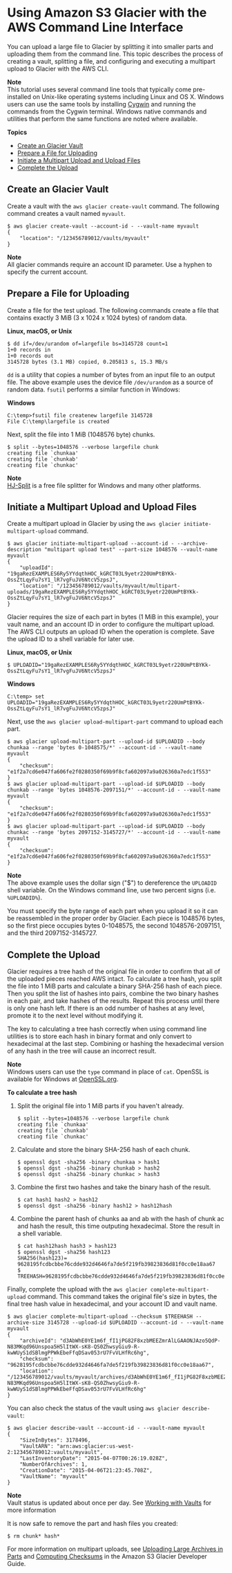 # Using Amazon S3 Glacier with the AWS Command Line Interface<a name="cli-using-glacier"></a>

 You can upload a large file to Glacier by splitting it into smaller parts and uploading them from the command line\. This topic describes the process of creating a vault, splitting a file, and configuring and executing a multipart upload to Glacier with the AWS CLI\. 

**Note**  
This tutorial uses several command line tools that typically come pre\-installed on Unix\-like operating systems including Linux and OS X\. Windows users can use the same tools by installing [Cygwin](https://www.cygwin.com/) and running the commands from the Cygwin terminal\. Windows native commands and utilities that perform the same functions are noted where available\.

**Topics**
+ [Create an Glacier Vault](#cli-using-glacier-vault)
+ [Prepare a File for Uploading](#cli-using-glacier-prep)
+ [Initiate a Multipart Upload and Upload Files](#cli-using-glacier-initiate)
+ [Complete the Upload](#cli-using-glacier-complete)

## Create an Glacier Vault<a name="cli-using-glacier-vault"></a>

Create a vault with the `aws glacier create-vault` command\. The following command creates a vault named `myvault`\.

```
$ aws glacier create-vault --account-id - --vault-name myvault
{
    "location": "/123456789012/vaults/myvault"
}
```

**Note**  
All glacier commands require an account ID parameter\. Use a hyphen to specify the current account\.

## Prepare a File for Uploading<a name="cli-using-glacier-prep"></a>

Create a file for the test upload\. The following commands create a file that contains exactly 3 MiB \(3 x 1024 x 1024 bytes\) of random data\.

**Linux, macOS, or Unix**

```
$ dd if=/dev/urandom of=largefile bs=3145728 count=1
1+0 records in
1+0 records out
3145728 bytes (3.1 MB) copied, 0.205813 s, 15.3 MB/s
```

`dd` is a utility that copies a number of bytes from an input file to an output file\. The above example uses the device file `/dev/urandom` as a source of random data\. `fsutil` performs a similar function in Windows:

**Windows**

```
C:\temp>fsutil file createnew largefile 3145728
File C:\temp\largefile is created
```

Next, split the file into 1 MiB \(1048576 byte\) chunks\.

```
$ split --bytes=1048576 --verbose largefile chunk
creating file `chunkaa'
creating file `chunkab'
creating file `chunkac'
```

**Note**  
[HJ\-Split](http://www.hjsplit.org/) is a free file splitter for Windows and many other platforms\.

## Initiate a Multipart Upload and Upload Files<a name="cli-using-glacier-initiate"></a>

Create a multipart upload in Glacier by using the `aws glacier initiate-multipart-upload` command\.

```
$ aws glacier initiate-multipart-upload --account-id - --archive-description "multipart upload test" --part-size 1048576 --vault-name myvault
{
    "uploadId": "19gaRezEXAMPLES6Ry5YYdqthHOC_kGRCT03L9yetr220UmPtBYKk-OssZtLqyFu7sY1_lR7vgFuJV6NtcV5zpsJ",
    "location": "/123456789012/vaults/myvault/multipart-uploads/19gaRezEXAMPLES6Ry5YYdqthHOC_kGRCT03L9yetr220UmPtBYKk-OssZtLqyFu7sY1_lR7vgFuJV6NtcV5zpsJ"
}
```

Glacier requires the size of each part in bytes \(1 MiB in this example\), your vault name, and an account ID in order to configure the multipart upload\. The AWS CLI outputs an upload ID when the operation is complete\. Save the upload ID to a shell variable for later use\.

**Linux, macOS, or Unix**

```
$ UPLOADID="19gaRezEXAMPLES6Ry5YYdqthHOC_kGRCT03L9yetr220UmPtBYKk-OssZtLqyFu7sY1_lR7vgFuJV6NtcV5zpsJ"
```

**Windows**

```
C:\temp> set UPLOADID="19gaRezEXAMPLES6Ry5YYdqthHOC_kGRCT03L9yetr220UmPtBYKk-OssZtLqyFu7sY1_lR7vgFuJV6NtcV5zpsJ"
```

Next, use the `aws glacier upload-multipart-part` command to upload each part\.

```
$ aws glacier upload-multipart-part --upload-id $UPLOADID --body chunkaa --range 'bytes 0-1048575/*' --account-id - --vault-name myvault
{
    "checksum": "e1f2a7cd6e047fa606fe2f0280350f69b9f8cfa602097a9a026360a7edc1f553"
}
$ aws glacier upload-multipart-part --upload-id $UPLOADID --body chunkab --range 'bytes 1048576-2097151/*' --account-id - --vault-name myvault
{
    "checksum": "e1f2a7cd6e047fa606fe2f0280350f69b9f8cfa602097a9a026360a7edc1f553"
}
$ aws glacier upload-multipart-part --upload-id $UPLOADID --body chunkac --range 'bytes 2097152-3145727/*' --account-id - --vault-name myvault
{
    "checksum": "e1f2a7cd6e047fa606fe2f0280350f69b9f8cfa602097a9a026360a7edc1f553"
}
```

**Note**  
The above example uses the dollar sign \("$"\) to dereference the `UPLOADID` shell variable\. On the Windows command line, use two percent signs \(i\.e\. `%UPLOADID%`\)\.

You must specify the byte range of each part when you upload it so it can be reassembled in the proper order by Glacier\. Each piece is 1048576 bytes, so the first piece occupies bytes 0\-1048575, the second 1048576\-2097151, and the third 2097152\-3145727\.

## Complete the Upload<a name="cli-using-glacier-complete"></a>

Glacier requires a tree hash of the original file in order to confirm that all of the uploaded pieces reached AWS intact\. To calculate a tree hash, you split the file into 1 MiB parts and calculate a binary SHA\-256 hash of each piece\. Then you split the list of hashes into pairs, combine the two binary hashes in each pair, and take hashes of the results\. Repeat this process until there is only one hash left\. If there is an odd number of hashes at any level, promote it to the next level without modifying it\.

The key to calculating a tree hash correctly when using command line utilities is to store each hash in binary format and only convert to hexadecimal at the last step\. Combining or hashing the hexadecimal version of any hash in the tree will cause an incorrect result\.

**Note**  
Windows users can use the `type` command in place of `cat`\. OpenSSL is available for Windows at [OpenSSL\.org](https://www.openssl.org/related/binaries.html)\.

**To calculate a tree hash**

1. Split the original file into 1 MiB parts if you haven't already\.

   ```
   $ split --bytes=1048576 --verbose largefile chunk
   creating file `chunkaa'
   creating file `chunkab'
   creating file `chunkac'
   ```

1. Calculate and store the binary SHA\-256 hash of each chunk\.

   ```
   $ openssl dgst -sha256 -binary chunkaa > hash1
   $ openssl dgst -sha256 -binary chunkab > hash2
   $ openssl dgst -sha256 -binary chunkac > hash3
   ```

1. Combine the first two hashes and take the binary hash of the result\.

   ```
   $ cat hash1 hash2 > hash12
   $ openssl dgst -sha256 -binary hash12 > hash12hash
   ```

1. Combine the parent hash of chunks aa and ab with the hash of chunk ac and hash the result, this time outputing hexadecimal\. Store the result in a shell variable\.

   ```
   $ cat hash12hash hash3 > hash123
   $ openssl dgst -sha256 hash123
   SHA256(hash123)= 9628195fcdbcbbe76cdde932d4646fa7de5f219fb39823836d81f0cc0e18aa67
   $ TREEHASH=9628195fcdbcbbe76cdde932d4646fa7de5f219fb39823836d81f0cc0e18aa67
   ```

Finally, complete the upload with the `aws glacier complete-multipart-upload` command\. This command takes the original file's size in bytes, the final tree hash value in hexadecimal, and your account ID and vault name\.

```
$ aws glacier complete-multipart-upload --checksum $TREEHASH --archive-size 3145728 --upload-id $UPLOADID --account-id - --vault-name myvault
{
    "archiveId": "d3AbWhE0YE1m6f_fI1jPG82F8xzbMEEZmrAlLGAAONJAzo5QdP-N83MKqd96Unspoa5H5lItWX-sK8-QS0ZhwsyGiu9-R-kwWUyS1dSBlmgPPWkEbeFfqDSav053rU7FvVLHfRc6hg",
    "checksum": "9628195fcdbcbbe76cdde932d4646fa7de5f219fb39823836d81f0cc0e18aa67",
    "location": "/123456789012/vaults/myvault/archives/d3AbWhE0YE1m6f_fI1jPG82F8xzbMEEZmrAlLGAAONJAzo5QdP-N83MKqd96Unspoa5H5lItWX-sK8-QS0ZhwsyGiu9-R-kwWUyS1dSBlmgPPWkEbeFfqDSav053rU7FvVLHfRc6hg"
}
```

You can also check the status of the vault using `aws glacier describe-vault`:

```
$ aws glacier describe-vault --account-id - --vault-name myvault
{
    "SizeInBytes": 3178496,
    "VaultARN": "arn:aws:glacier:us-west-2:123456789012:vaults/myvault",
    "LastInventoryDate": "2015-04-07T00:26:19.028Z",
    "NumberOfArchives": 1,
    "CreationDate": "2015-04-06T21:23:45.708Z",
    "VaultName": "myvault"
}
```

**Note**  
Vault status is updated about once per day\. See [Working with Vaults](https://docs.aws.amazon.com/amazonglacier/latest/dev/working-with-vaults.html) for more information

It is now safe to remove the part and hash files you created:

```
$ rm chunk* hash*
```

For more information on multipart uploads, see [Uploading Large Archives in Parts](https://docs.aws.amazon.com/amazonglacier/latest/dev/uploading-archive-mpu.html) and [Computing Checksums](https://docs.aws.amazon.com/amazonglacier/latest/dev/checksum-calculations.html) in the Amazon S3 Glacier Developer Guide\. 